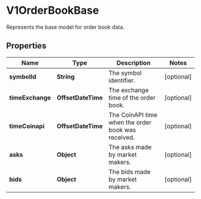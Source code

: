 

# V1OrderBookBase

Represents the base model for order book data.

## Properties

| Name | Type | Description | Notes |
|------------ | ------------- | ------------- | -------------|
|**symbolId** | **String** | The symbol identifier. |  [optional] |
|**timeExchange** | **OffsetDateTime** | The exchange time of the order book. |  [optional] |
|**timeCoinapi** | **OffsetDateTime** | The CoinAPI time when the order book was received. |  [optional] |
|**asks** | **Object** | The asks made by market makers. |  [optional] |
|**bids** | **Object** | The bids made by market makers. |  [optional] |



